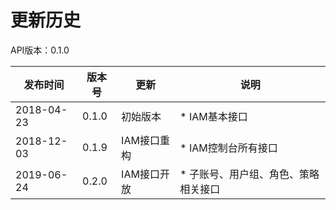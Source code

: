 # 更新历史 #
API版本：0.1.0

|发布时间|版本号|更新|说明|
|---|---|---|---|
|2018-04-23|0.1.0|初始版本|* IAM基本接口|
|2018-12-03|0.1.9|IAM接口重构|* IAM控制台所有接口|
|2019-06-24|0.2.0|IAM接口开放|* 子账号、用户组、角色、策略相关接口|


